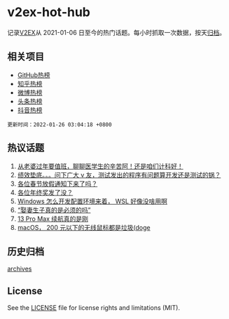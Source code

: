 # v2ex-hot-hub

 记录[V2EX](https://www.v2ex.com/)从 2021-01-06 日至今的热门话题。每小时抓取一次数据，按天[归档](archives)。
 
 ## 相关项目

- [GitHub热榜](https://github.com/snaildev/github-hot-hub)
- [知乎热榜](https://github.com/snaildev/zhihu-hot-hub)
- [微博热榜](https://github.com/snaildev/weibo-hot-hub)
- [头条热榜](https://github.com/snaildev/toutiao-hot-hub)
- [抖音热榜](https://github.com/snaildev/douyin-hot-hub)


 `更新时间：2022-01-26 03:04:18 +0800`

## 热议话题

1. [从老婆过年要值班，聊聊医学生的辛苦阿！还是咱们计科好！](https://www.v2ex.com/t/830412)
1. [绩效垫底。。。问下广大 v 友，测试发出的程序有问题算开发还是测试的锅？](https://www.v2ex.com/t/830511)
1. [各位春节放假通知下来了吗？](https://www.v2ex.com/t/830408)
1. [各位年终奖发了没？](https://www.v2ex.com/t/830431)
1. [Windows 怎么开发配置环境来着， WSL 好像没啥用啊](https://www.v2ex.com/t/830414)
1. [“娶妻生子真的是必须的吗”](https://www.v2ex.com/t/830449)
1. [13 Pro Max 续航真的是刚](https://www.v2ex.com/t/830388)
1. [macOS， 200 元以下的无线鼠标都是垃圾(doge](https://www.v2ex.com/t/830416)

## 历史归档

[archives](archives)

## License

See the [LICENSE](LICENSE) file for license rights and limitations (MIT).
